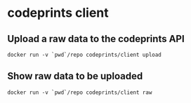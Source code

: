 # codeprints client

## Upload a raw data to the codeprints API

```
docker run -v `pwd`/repo codeprints/client upload 
```

## Show raw data to be uploaded

```
docker run -v `pwd`/repo codeprints/client raw 
```
